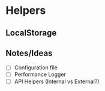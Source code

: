 # Helpers


## LocalStorage


## Notes/Ideas
 - [ ] Configuration file
 - [ ] Performance Logger
 - [ ] API Helpers (Internal vs External?)
